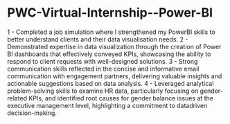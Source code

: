 # PWC-Virtual-Internship--Power-BI

1 - Completed a job simulation where I strengthened my PowerBI skills to better understand clients and their data
    visualisation needs.
2 - Demonstrated expertise in data visualization through the creation of Power BI dashboards that effectively conveyed KPIs,
    showcasing the ability to respond to client requests with well-designed solutions.
3 - Strong communication skills reflected in the concise and informative email communication with engagement partners,
    delivering valuable insights and actionable suggestions based on data analysis.
4 - Leveraged analytical problem-solving skills to examine HR data, particularly focusing on gender-related KPIs, and
    identified root causes for gender balance issues at the executive management level, highlighting a commitment to datadriven decision-making.
